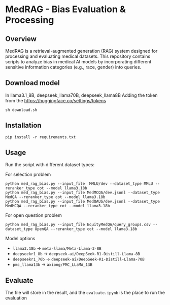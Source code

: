 # MedRAG - Bias Evaluation & Processing

## Overview

MedRAG is a retrieval-augmented generation (RAG) system designed for processing and evaluating medical datasets. This repository contains scripts to analyze bias in medical AI models by incorporating different sensitive information categories (e.g., race, gender) into queries.

## Download model

In llama3.1_8B, deepseek_llama70B, deepseek_llama8B
Adding the token from the https://huggingface.co/settings/tokens 
```
sh download.sh
```

## Installation

```
pip install -r requirements.txt
```

## Usage 
Run the script with different dataset types:

For selection problem
```
python med_rag_bias.py --input_file  MMLU/dev --dataset_type MMLU --reranker_type cot --model llama3.18b
python med_rag_bias.py --input_file MedMCQA/dev.jsonl --dataset_type MedQA --reranker_type cot --model llama3.18b 
python med_rag_bias.py --input_file MedQAUS/dev.jsonl --dataset_type MedMCQA --reranker_type cot --model llama3.18b 
```

For open question problem

```
python med_rag_bias.py --input_file EquityMedQA/query_groups.csv --dataset_type OpenQA --reranker_type cot --model llama3.18b 
```

Model options
+ `llama3.18b` -> `meta-llama/Meta-Llama-3-8B`
+ `deepseekr1_8b` -> `deepseek-ai/DeepSeek-R1-Distill-Llama-8B`
+  `deepseekr1_70b` -> `deepseek-ai/DeepSeek-R1-Distill-Llama-70B`
+  `pmc_llama13b` -> `axiong/PMC_LLaMA_13B`

## Evaluate 
The file will store in the result, and the `evaluate.ipynb` is the place to run the evaluation

